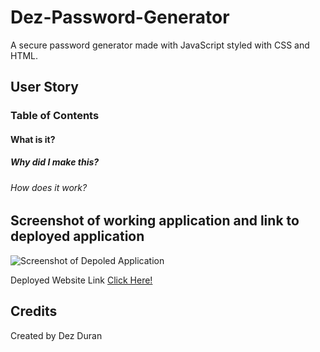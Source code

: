 # Dez-Password-Generator
A secure password generator made with JavaScript styled with CSS and HTML.

## User Story

###  Table of Contents

#### What is it?


##### Why did I make this?


###### How does it work?



## Screenshot of working application and link to deployed application
![Screenshot of Depoled Application](./assets/deployed-application.png)

Deployed Website Link [Click Here!](https://github.com/BANGALOREHTML/Password-Generator)

## Credits
Created by Dez Duran


